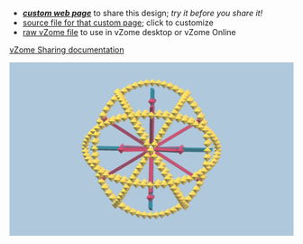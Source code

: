 
 - [***custom web page***][post] to share this design; *try it before you share it!*
 - [source file for that custom page][source]; click to customize
 - [raw vZome file][raw] to use in vZome desktop or vZome Online

[vZome Sharing documentation](https://vzome.github.io/vzome/sharing.html#how-it-works)

![Image](<30-gon-field-6-axis.png>)


[post]: <https://John-Kostick.github.io/vzome-sharing/2022/02/04/30-gon-field-6-axis-13-50-22.html>
[source]: <https://github.com/John-Kostick/vzome-sharing/edit/main/_posts/2022-02-04-30-gon-field-6-axis-13-50-22.md>
[raw]: <https://raw.githubusercontent.com/John-Kostick/vzome-sharing/main/2022/02/04/13-50-22-30-gon-field-6-axis/30-gon-field-6-axis.vZome>